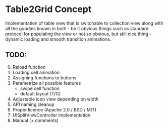 # Table2Grid Concept

Implementation of table view that is switchable to collection view along with all the goodies known in both - be it obvious things such as standard protocol for populating the view or not so obvious, but still nice thing - dynamic loading and smooth transition animations.

## TODO:

0. Reload function
1. Loading cell animation
2. Assigning functions to buttons
3. Parametrize all possible features
    - swipe cell function
    - default layout (T/G)
4. Adjustable icon view depending on width
5. API naming cleanup
6. Proper licence (Apache 2.0 / BSD / MIT)
7. UISplitViewController implementation
8. Manual (+ comments)